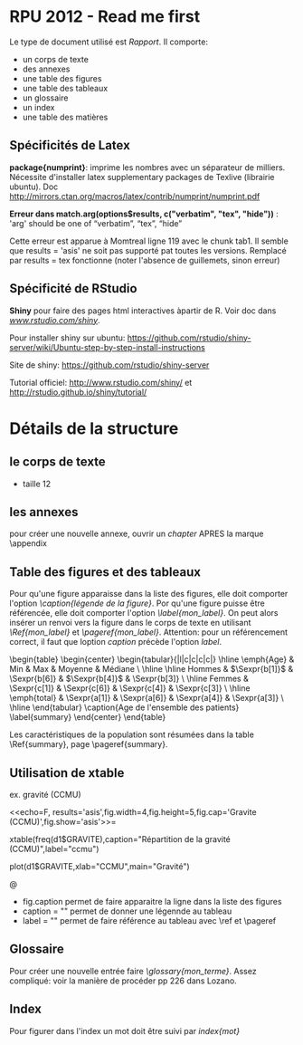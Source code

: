RPU 2012 - Read me first
========================================================

Le type de document utilisé est *Rapport*. Il comporte:
- un corps de texte
- des annexes
- une table des figures
- une table des tableaux
- un glossaire
- un index
- une table des matières

Spécificités de Latex
---------------------
**package{numprint}**: imprime les nombres avec un séparateur de milliers. Nécessite d'installer latex supplementary packages de Texlive (librairie ubuntu). Doc http://mirrors.ctan.org/macros/latex/contrib/numprint/numprint.pdf

**Erreur dans match.arg(options$results, c("verbatim", "tex", "hide"))** : 'arg' should be one of “verbatim”, “tex”, “hide”

Cette erreur est apparue à Momtreal ligne 119 avec le chunk tab1. Il semble que results = 'asis' ne soit pas supporté pat toutes les versions. Remplacé par results = tex fonctionne (noter l'absence de guillemets, sinon erreur)

Spécificité de RStudio
----------------------
**Shiny** pour faire des pages html interactives àpartir de R. Voir doc dans *www.rstudio.com/shiny*.

Pour installer shiny sur ubuntu: https://github.com/rstudio/shiny-server/wiki/Ubuntu-step-by-step-install-instructions

Site de shiny: https://github.com/rstudio/shiny-server

Tutorial officiel: http://www.rstudio.com/shiny/ et http://rstudio.github.io/shiny/tutorial/

Détails de la structure
=======================
le corps de texte
-----------------
- taille 12

les annexes
-----------
pour créer une nouvelle annexe, ouvrir un *chapter* APRES la marque \appendix

Table des figures et des tableaux
---------------------------------
Pour qu'une figure apparaisse dans la liste des figures, elle doit comporter l'option *\caption{légende de la figure}*.
Por qu'une figure puisse être référencée, elle doit comporter l'option *\label{mon_label}*. On peut alors insérer un renvoi vers la figure dans le corps de texte en utilisant *\Ref{mon_label}* et *\pageref{mon_label}*.
Attention: pour un référencement correct, il faut que loption *caption* précède l'option *label*.

\begin{table}
\begin{center}
\begin{tabular}{|l|c|c|c|c|}
  \hline
   \emph{Age} & Min & Max & Moyenne & Médiane \\
    \hline
    \hline
    Hommes & $\Sexpr{b[1]}$ & \Sexpr{b[6]} & $\Sexpr{b[4]}$ & \Sexpr{b[3]} \\
    \hline
    Femmes & \Sexpr{c[1]} & \Sexpr{c[6]} & \Sexpr{c[4]} & \Sexpr{c[3]} \\
    \hline
    \emph{total} & \Sexpr{a[1]} & \Sexpr{a[6]} & \Sexpr{a[4]} & \Sexpr{a[3]} \\
  \hline
\end{tabular}
\caption{Age de l'ensemble des patients}
\label{summary}
\end{center}
\end{table}

Les caractéristiques de la population sont résumées dans la table \Ref{summary}, page \pageref{summary}.

Utilisation de **xtable**
-------------------------
ex. gravité (CCMU)

<<echo=F, results='asis',fig.width=4,fig.height=5,fig.cap='Gravite (CCMU)',fig.show='asis'>>=

xtable(freq(d1$GRAVITE),caption="Répartition de la gravité (CCMU)",label="ccmu")

plot(d1$GRAVITE,xlab="CCMU",main="Gravité")

@

- fig.caption permet de faire apparaitre la ligne dans la liste des figures
- caption = "" permet de donner une légennde au tableau
- label = "" permet de faire référence au tableau avec \ref et \pageref

Glossaire
---------
Pour créer une nouvelle entrée faire *\glossary{mon_terme}*. Assez compliqué: voir la manière de procéder pp 226 dans Lozano.

Index
-----
Pour figurer dans l'index un mot doit être suivi par *index{mot}*
